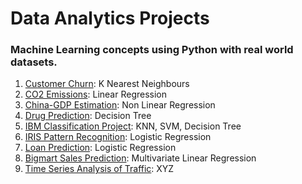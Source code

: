 # Data Analytics Projects

### Machine Learning concepts using Python with real world datasets.

1. [Customer Churn](https://github.com/arjunmann73/Machine-Learning/tree/master/Customer%20Churn): K Nearest Neighbours
2. [CO2 Emissions](https://github.com/arjunmann73/Machine-Learning/tree/master/CO2%20Emissions): Linear Regression
3. [China-GDP Estimation](https://github.com/arjunmann73/Machine-Learning/tree/master/China%20GDP%20Estimation): Non Linear Regression
4. [Drug Prediction](https://github.com/arjunmann73/Machine-Learning/tree/master/Drug%20Prediction): Decision Tree
5. [IBM Classification Project](https://github.com/arjunmann73/Machine-Learning/tree/master/IBM%20Classification%20Project): KNN, SVM, Decision Tree
6. [IRIS Pattern Recognition](https://github.com/arjunmann73/Data-Analytics-Projects/tree/master/IRIS%20Pattern%20Recognition): Logistic Regression
7. [Loan Prediction](https://github.com/arjunmann73/Data-Analytics-Projects/tree/master/Loan%20Prediction): Logistic Regression
8. [Bigmart Sales Prediction](https://github.com/arjunmann73/Data-Analytics-Projects/tree/master/Bigmart%20Sales%20Prediction): Multivariate Linear Regression
9. [Time Series Analysis of Traffic](https://github.com/arjunmann73/Data-Analytics-Projects/tree/master/Bigmart%20Sales%20Prediction): XYZ
